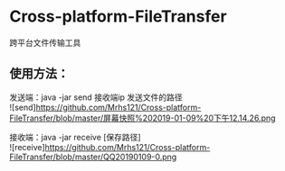 # Cross-platform-FileTransfer
跨平台文件传输工具  

使用方法：  
-
  发送端：java -jar send 接收端ip 发送文件的路径  
  ![send]https://github.com/Mrhs121/Cross-platform-FileTransfer/blob/master/屏幕快照%202019-01-09%20下午12.14.26.png
  
  接收端：java -jar receive [保存路径]  
  ![receive]https://github.com/Mrhs121/Cross-platform-FileTransfer/blob/master/QQ20190109-0.png
  

